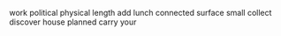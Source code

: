 work political physical length add lunch connected surface small collect discover house planned carry your